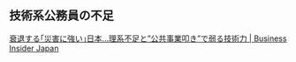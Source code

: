 ## 技術系公務員の不足

[衰退する｢災害に強い｣日本…理系不足と”公共事業叩き”で弱る技術力 | Business Insider Japan](https://www.businessinsider.jp/post-297651)
